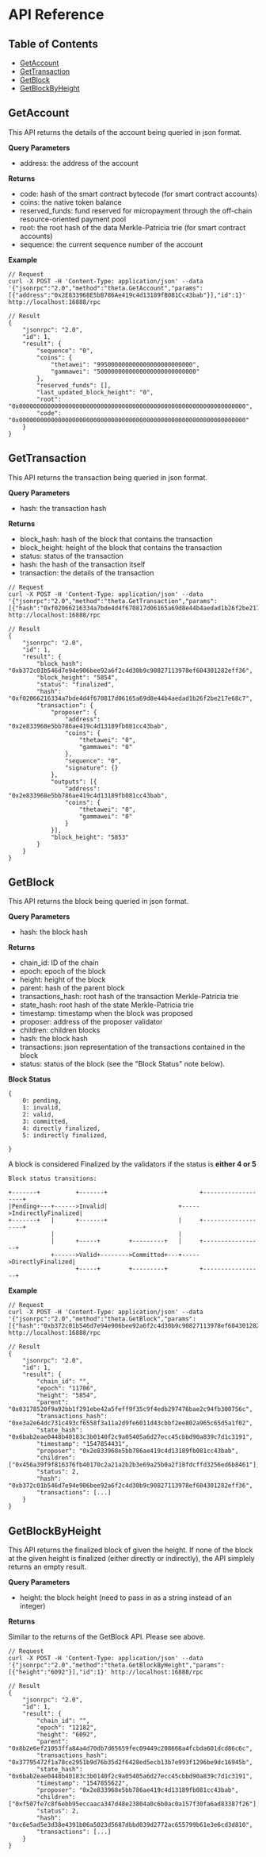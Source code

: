 # API Reference

## Table of Contents
- [GetAccount](#getaccount)
- [GetTransaction](#gettransaction)
- [GetBlock](#getblock)
- [GetBlockByHeight](#getblockbyheight)

## GetAccount

This API returns the details of the account being queried in json format.

**Query Parameters**

- address: the address of the account

**Returns**

- code: hash of the smart contract bytecode (for smart contract accounts)
- coins: the native token balance
- reserved_funds: fund reserved for micropayment through the off-chain resource-oriented payment pool
- root: the root hash of the data Merkle-Patricia trie (for smart contract accounts)
- sequence: the current sequence number of the account

**Example**
```
// Request
curl -X POST -H 'Content-Type: application/json' --data '{"jsonrpc":"2.0","method":"theta.GetAccount","params":[{"address":"0x2E833968E5bB786Ae419c4d13189fB081Cc43bab"}],"id":1}' http://localhost:16888/rpc

// Result
{
	"jsonrpc": "2.0",
	"id": 1,
	"result": {
		"sequence": "0",
		"coins": {
			"thetawei": "995000000000000000000000000",
			"gammawei": "5000000000000000000000000000"
		},
		"reserved_funds": [],
		"last_updated_block_height": "0",
		"root": "0x0000000000000000000000000000000000000000000000000000000000000000",
		"code": "0x0000000000000000000000000000000000000000000000000000000000000000"
	}
}
```
## GetTransaction

This API returns the transaction being queried in json format.

**Query Parameters**

- hash: the transaction hash

**Returns**

- block_hash: hash of the block that contains the transaction
- block_height: height of the block that contains the transaction
- status: status of the transaction
- hash: the hash of the transaction itself
- transaction: the details of the transaction

```
// Request
curl -X POST -H 'Content-Type: application/json' --data '{"jsonrpc":"2.0","method":"theta.GetTransaction","params":[{"hash":"0xf02066216334a7bde4d4f670817d06165a69d8e44b4aedad1b26f2be217e68c7"}],"id":1}' http://localhost:16888/rpc

// Result
{
	"jsonrpc": "2.0",
	"id": 1,
	"result": {
		"block_hash": "0xb372c01b546d7e94e906bee92a6f2c4d30b9c90827113978ef604301282eff36",
		"block_height": "5854",
		"status": "finalized",
		"hash": "0xf02066216334a7bde4d4f670817d06165a69d8e44b4aedad1b26f2be217e68c7",
		"transaction": {
			"proposer": {
				"address": "0x2e833968e5bb786ae419c4d13189fb081cc43bab",
				"coins": {
					"thetawei": "0",
					"gammawei": "0"
				},
				"sequence": "0",
				"signature": {}
			},
			"outputs": [{
				"address": "0x2e833968e5bb786ae419c4d13189fb081cc43bab",
				"coins": {
					"thetawei": "0",
					"gammawei": "0"
				}
			}],
			"block_height": "5853"
		}
	}
}
```

## GetBlock

This API returns the block being queried in json format.

**Query Parameters**

- hash: the block hash

**Returns**

- chain_id: ID of the chain
- epoch: epoch of the block
- height: height of the block
- parent: hash of the parent block
- transactions_hash: root hash of the transaction Merkle-Patricia trie
- state_hash: root hash of the state Merkle-Patricia trie
- timestamp: timestamp when the block was proposed
- proposer: address of the proposer validator
- children: children blocks
- hash: the block hash
- transactions: json representation of the transactions contained in the block
- status: status of the block (see the "Block Status" note below).

**Block Status**

```
{
	0: pending, 
	1: invalid,
	2: valid,
	3: committed,
	4: directly finalized, 
	5: indirectly finalized,
	
}
```
A block is considered Finalized by the validators if the status is **either 4 or 5**

```
Block status transitions:

+-------+          +-------+                          +-------------------+
|Pending+---+------>Invalid|                    +----->IndirectlyFinalized|
+-------+   |      +-------+                    |     +-------------------+
            |                                   |
            |      +-----+        +---------+   |     +-----------------+
            +------>Valid+-------->Committed+---+----->DirectlyFinalized|
                   +-----+        +---------+         +-----------------+

```
**Example**
```
// Request
curl -X POST -H 'Content-Type: application/json' --data '{"jsonrpc":"2.0","method":"theta.GetBlock","params":[{"hash":"0xb372c01b546d7e94e906bee92a6f2c4d30b9c90827113978ef604301282eff36"}],"id":1}' http://localhost:16888/rpc

// Result
{
	"jsonrpc": "2.0",
	"id": 1,
	"result": {
		"chain_id": "",
		"epoch": "11706",
		"height": "5854",
		"parent": "0x03178520f9a92bb1f291ebe42a5feff9f35c9f4edb297476bae2c94fb300756c",
		"transactions_hash": "0xe3a2e64dc731c493cf6558f3a11a2d9fe6011d43cbbf2ee802a965c65d5a1f02",
		"state_hash": "0x6bab2eae0448b40183c3b0140f2c9a05405a6d27ecc45cbbd90a839c7d1c3191",
		"timestamp": "1547854431",
		"proposer": "0x2e833968e5bb786ae419c4d13189fb081cc43bab",
		"children": ["0x456a39f9f816376fb40170c2a21a2b2b3e69a25b0a2f18fdcffd3256ed6b8461"],
		"status": 2,
		"hash": "0xb372c01b546d7e94e906bee92a6f2c4d30b9c90827113978ef604301282eff36",
		"transactions": [...]
	}
}
```

## GetBlockByHeight

This API returns the finalized block of given the height. If none of the block at the given height is finalized (either directly or indirectly), the API simplely returns an empty result.

**Query Parameters**

- height: the block height (need to pass in as a string instead of an integer)

**Returns**

Similar to the returns of the GetBlock API. Please see above.

```
// Request
curl -X POST -H 'Content-Type: application/json' --data '{"jsonrpc":"2.0","method":"theta.GetBlockByHeight","params":[{"height":"6092"}],"id":1}' http://localhost:16888/rpc

// Result
{
	"jsonrpc": "2.0",
	"id": 1,
	"result": {
		"chain_id": "",
		"epoch": "12182",
		"height": "6092",
		"parent": "0x8b2e6ef21053ffa84a4d70db7d65659fec09449c208668a4fcbda601dcd86c6c",
		"transactions_hash": "0x37795472f1a78ce2951b9d76b35d2f6428ed5ecb13b7e993f1296be9dc16945b",
		"state_hash": "0x6bab2eae0448b40183c3b0140f2c9a05405a6d27ecc45cbbd90a839c7d1c3191",
		"timestamp": "1547855622",
		"proposer": "0x2e833968e5bb786ae419c4d13189fb081cc43bab",
		"children": ["0xf507fe7c8f6ebb95eccaaca347d48e23804a0c6b0ac0a157f30fa6ad83387f26"],
		"status": 2,
		"hash": "0xc6e5ad5e3d38e4391b06a5023d5687dbbd039d2772ac655799b61e3e6cd3d810",
		"transactions": [...]
	}
}
```
